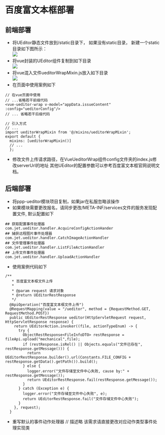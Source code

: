 # 百度富文本框部署
## 前端部署
- 将UEditor静态文件放到/static目录下， 如果没有static目录，
新建一个static目录如下图所示：<br/>
![](http://riverfang.oss-cn-hangzhou.aliyuncs.com/ueditor/static-ueditor.png)
- 将vue封装的UEditor组件复制到如下目录<br/>
![](http://riverfang.oss-cn-hangzhou.aliyuncs.com/ueditor/ueditor-component.png)
- 将vue混入文件ueditorWrapMixin.js放入如下目录<br/>
![](http://riverfang.oss-cn-hangzhou.aliyuncs.com/ueditor/ueditor-mxins.png)
- 在页面中使用案例如下

```
// 在vue页面中使用
// ...省略若干前缀代码
<vue-ueditor-wrap v-model="appData.issueContent" :config="ueditorConfig"/>
// ... 省略若干后缀代码

// 引入方式
// ...
import ueditorWrapMixin from '@/mixins/ueditorWrapMixin';
export default {
  mixins: [ueditorWrapMixin()]
  // ...
  };
```
- 修改文件上传请求路径，在VueUeditorWrap组件config文件夹的index.js修改serverUrl的地址
其他UEditor的配置参数可以参考百度富文本框官网说明文档。

## 后端部署 ##
- 将ppp-ueditor模块项目复制，如果jar在私服忽略该操作
- 如果模块需要更改报名，请同步更改/META-INF/services文件的服务发现配置文件, 默认配置如下

```
## 获取配置事件处理器
com.jet.ueditor.handler.AcquireConfigActionHander
## 捕获远程图片事件处理器
com.jet.ueditor.handler.CatchImageActionHandler
## 文件管理事件处理器
com.jet.ueditor.handler.ListFileActionHandler
## 上传文件事件处理器
com.jet.ueditor.handler.UploadActionHandler
```
- 使用案例代码如下

```
/**
   * 百度富文本框文件上传
   *
   * @param request 请求对象
   * @return UEditorRestResponse
   */
  @ApiOperation("百度富文本框文件上传")
  @RequestMapping(value = "/ueditor", method = {RequestMethod.GET, RequestMethod.POST})
  public UEditorRestResponse ueditor(HttpServletRequest request, HttpServletResponse response) {
    return UEditorAction.invoker((file, actionTypeEnum) -> {
      try {
        ObjectRestResponse<FileInfoDTO> restResponse = fileApi.upload("mechanical",file);
        if (restResponse.isRel() || Objects.equals("文件已存在", restResponse.getMessage())) {
          return UEditorRestResponse.builder().url(Constants.FILE_CONFIG + restResponse.getData().getPath()).build();
        } else {
          logger.error("文件存储至文件中心失败, cause by:" + restResponse.getMessage());
          return UEditorRestResponse.fail(restResponse.getMessage());
        }
      } catch (Exception e) {
        logger.error("文件存储至文件中心失败", e);
        return UEditorRestResponse.fail("文件存储文件中心失败");
      }
    }, request);
  }
```
- 重写默认的事件动作处理器
// 描述略
该需求请直接更改对应动作类型事件处理实现类
